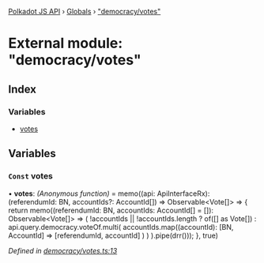 [Polkadot JS API](../README.md) › [Globals](../globals.md) › ["democracy/votes"](_democracy_votes_.md)

# External module: "democracy/votes"

## Index

### Variables

* [votes](_democracy_votes_.md#const-votes)

## Variables

### `Const` votes

• **votes**: *(Anonymous function)* =  memo((api: ApiInterfaceRx): (referendumId: BN, accountIds?: AccountId[]) => Observable<Vote[]> => {
  return memo((referendumId: BN, accountIds: AccountId[] = []): Observable<Vote[]> =>
    (
      !accountIds || !accountIds.length
        ? of([] as Vote[])
        : api.query.democracy.voteOf.multi<Vote>(
          accountIds.map((accountId): [BN, AccountId] =>
            [referendumId, accountId]
          )
        )
    ).pipe(drr()));
}, true)

*Defined in [democracy/votes.ts:13](https://github.com/polkadot-js/api/blob/e601ae27a1/packages/api-derive/src/democracy/votes.ts#L13)*
